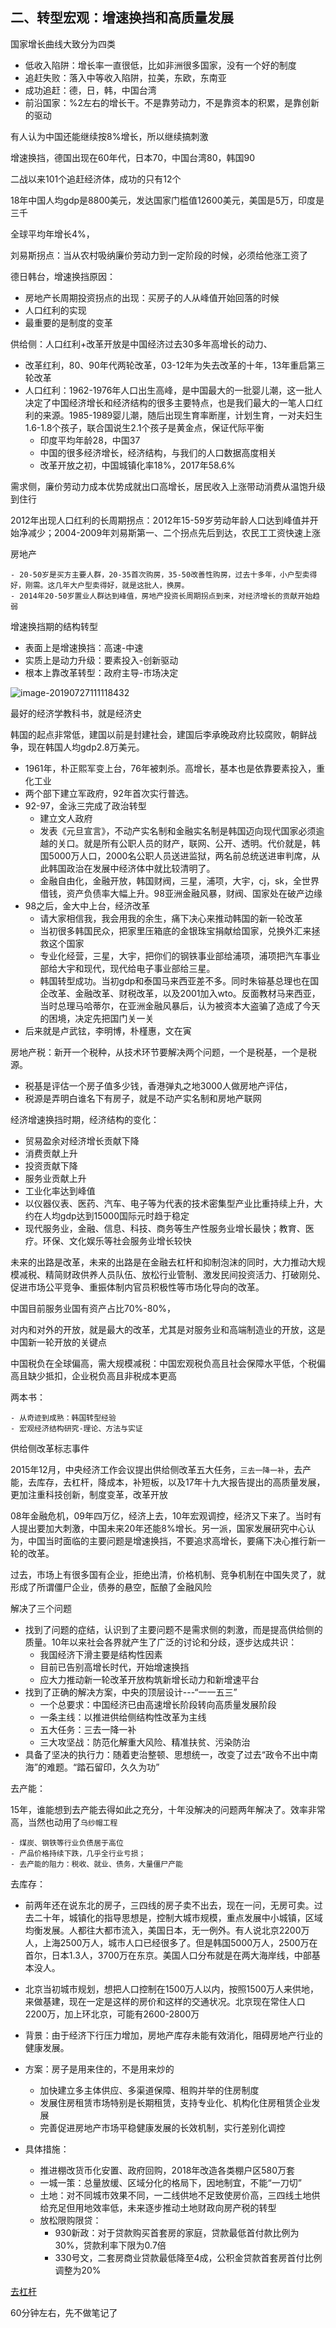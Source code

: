 ## 二、转型宏观：增速换挡和高质量发展



国家增长曲线大致分为四类

- 低收入陷阱：增长率一直很低，比如非洲很多国家，没有一个好的制度
- 追赶失败：落入中等收入陷阱，拉美，东欧，东南亚
- 成功追赶：德，日，韩，中国台湾
- 前沿国家：%2左右的增长干。不是靠劳动力，不是靠资本的积累，是靠创新的驱动

有人认为中国还能继续按8%增长，所以继续搞刺激

增速换挡，德国出现在60年代，日本70，中国台湾80，韩国90

二战以来101个追赶经济体，成功的只有12个

18年中国人均gdp是8800美元，发达国家门槛值12600美元，美国是5万，印度是三千

全球平均年增长4%，

刘易斯拐点：当从农村吸纳廉价劳动力到一定阶段的时候，必须给他涨工资了

德日韩台，增速换挡原因：

- 房地产长周期投资拐点的出现：买房子的人从峰值开始回落的时候
- 人口红利的实现
- 最重要的是制度的变革

供给侧：人口红利+改革开放是中国经济过去30多年高增长的动力、

- 改革红利，80、90年代两轮改革，03-12年为失去改革的十年，13年重启第三轮改革
- 人口红利：1962-1976年人口出生高峰，是中国最大的一批婴儿潮，这一批人决定了中国经济增长和经济结构的很多主要特点，也是我们最大的一笔人口红利的来源。1985-1989婴儿潮，随后出现生育率断崖，计划生育，一对夫妇生1.6-1.8个孩子，联合国说生2.1个孩子是黄金点，保证代际平衡
  - 印度平均年龄28，中国37
  - 中国的很多经济增长，经济结构，与我们的人口数据高度相关
  - 改革开放之初，中国城镇化率18%，2017年58.6%

需求侧，廉价劳动力成本优势成就出口高增长，居民收入上涨带动消费从温饱升级到住行

2012年出现人口红利的长周期拐点：2012年15-59岁劳动年龄人口达到峰值并开始净减少；2004-2009年刘易斯第一、二个拐点先后到达，农民工工资快速上涨

房地产

	- 20-50岁是买方主要人群，20-35首次购房，35-50改善性购房，过去十多年，小户型卖得好，刚需。这几年大户型卖得好，就是这批人，换房。
	- 2014年20-50岁置业人群达到峰值，房地产投资长周期拐点到来，对经济增长的贡献开始趋弱

增速换挡期的结构转型

- 表面上是增速换挡：高速-中速
- 实质上是动力升级：要素投入-创新驱动
- 根本上靠改革转型：政府主导-市场决定

![image-20190727111118432](/Users/liuchengyi/dxlzlcy.github.io/_drafts/assets/image-20190727111118432.png)

最好的经济学教科书，就是经济史

韩国的起点非常低，建国以前是封建社会，建国后李承晚政府比较腐败，朝鲜战争，现在韩国人均gdp2.8万美元。

- 1961年，朴正熙军变上台，76年被刺杀。高增长，基本也是依靠要素投入，重化工业
- 两个部下建立军政府，92年首次实行普选。 
- 92-97，金泳三完成了政治转型
  - 建立文人政府
  - 发表《元旦宣言》，不动产实名制和金融实名制是韩国迈向现代国家必须逾越的关口。就是所有公职人员的财产，联网、公开、透明。代价就是，韩国5000万人口，2000名公职人员送进监狱，两名前总统送进审判席，从此韩国政治在发展中经济体中就比较清明了。
  - 金融自由化，金融开放，韩国财阀，三星，浦项，大宇，cj，sk，全世界借钱，资产负债率大幅上升。98亚洲金融风暴，财阀、国家处在破产边缘
- 98之后，金大中上台，经济改革
  - 请大家相信我，我会用我的余生，痛下决心来推动韩国的新一轮改革
  - 当初很多韩国民众，把家里压箱底的金银珠宝捐献给国家，兑换外汇来拯救这个国家
  - 专业化经营，三星，大宇，把你们的钢铁事业部给浦项，浦项把汽车事业部给大宇和现代，现代给电子事业部给三星。
  - 韩国转型成功。当初gdp和泰国马来西亚差不多。同时朱镕基总理也在国企改革、金融改革、财税改革，以及2001加入wto。反面教材马来西亚，当时总理马哈蒂尔，在亚洲金融风暴后，认为被资本大盗骗了造成了今天的困境，决定先把国门关一关
- 后来就是卢武铉，李明博，朴槿惠，文在寅



房地产税：新开一个税种，从技术环节要解决两个问题，一个是税基，一个是税源。

- 税基是评估一个房子值多少钱，香港弹丸之地3000人做房地产评估，
- 税源是弄明白谁名下有房子，就是不动产实名制和房地产联网



经济增速换挡时期，经济结构的变化：

- 贸易盈余对经济增长贡献下降
- 消费贡献上升
- 投资贡献下降
- 服务业贡献上升
- 工业化率达到峰值
- 以仪器仪表、医药、汽车、电子等为代表的技术密集型产业比重持续上升，大约在人均gdp达到15000国际元时趋于稳定
- 现代服务业，金融、信息、科技、商务等生产性服务业增长最快；教育、医疗。环保、文化娱乐等社会服务业增长较快

未来的出路是改革，未来的出路是在金融去杠杆和抑制泡沫的同时，大力推动大规模减税、精简财政供养人员队伍、放松行业管制、激发民间投资活力、打破刚兑、促进市场公平竞争、重振体制内官员积极性等市场化导向的改革。

中国目前服务业国有资产占比70%-80%，

对内和对外的开放，就是最大的改革，尤其是对服务业和高端制造业的开放，这是中国新一轮开放的关键点

中国税负在全球偏高，需大规模减税：中国宏观税负高且社会保障水平低，个税偏高且缺少抵扣，企业税负高且非税成本更高

两本书：

	- 从奇迹到成熟：韩国转型经验
	- 宏观经济结构研究-理论、方法与实证



供给侧改革标志事件

2015年12月，中央经济工作会议提出供给侧改革五大任务，`三去一降一补`，去产能，去库存，去杠杆，降成本，补短板，以及17年十九大报告提出的高质量发展，更加注重科技创新，制度变革，改革开放

08年金融危机，09年四万亿，经济上去，10年宏观调控，经济又下来了。当时有人提出要加大刺激，中国未来20年还能8%增长。另一派，国家发展研究中心认为，中国当时面临的主要问题是增速换挡，不要追求高增长，要痛下决心推行新一轮的改革。

过去，市场上有很多国有企业，拒绝出清，价格机制、竞争机制在中国失灵了，就形成了所谓僵尸企业，债券的悬空，酝酿了金融风险

解决了三个问题

- 找到了问题的症结，认识到了主要问题不是需求侧的刺激，而是提高供给侧的质量。10年以来社会各界就产生了广泛的讨论和分歧，逐步达成共识：
  - 我国经济下滑主要是结构性因素
  - 目前已告别高增长时代，开始增速换挡
  - 应大力推动新一轮改革开放构筑新增长动力和新增速平台
- 找到了正确的解决方案，中央的顶层设计---“一一五三”
  - 一个总要求：中国经济已由高速增长阶段转向高质量发展阶段
  - 一条主线：以推进供给侧结构性改革为主线
  - 五大任务：三去一降一补
  - 三大攻坚战：防范化解重大风险、精准扶贫、污染防治
- 具备了坚决的执行力：随着吏治整顿、思想统一，改变了过去“政令不出中南海”的难题。“踏石留印，久久为功”

去产能：

15年，谁能想到去产能去得如此之充分，十年没解决的问题两年解决了。效率非常高，当然也动用了`乌纱帽工程`

	- 煤炭、钢铁等行业负债居于高位
	- 产品价格持续下跌，几乎全行业亏损；
	- 去产能的阻力：税收、就业、债务，大量僵尸产能

去库存：

- 前两年还在说东北的房子，三四线的房子卖不出去，现在一问，无房可卖。过去二十年，城镇化的指导思想是，控制大城市规模，重点发展中小城镇，区域均衡发展。人都往大都市流入，美国日本，无一例外。有人说北京2200万人，上海2500万人，城市人口已经很多了。但是韩国5000万人，2500万在首尔，日本1.3人，3700万在东京。美国人口分布就是在两大海岸线，中部基本没人。
- 北京当初城市规划，想把人口控制在1500万人以内，按照1500万人来供地，来做基建，现在一定是这样的房价和这样的交通状况。北京现在常住人口2200万，加上环北京，可能有2600-2800万

- 背景：由于经济下行压力增加，房地产库存未能有效消化，阻碍房地产行业的健康发展。

- 方案：房子是用来住的，不是用来炒的
  - 加快建立多主体供应、多渠道保障、租购并举的住房制度
  - 发展住房租赁市场特别是长期租赁，支持专业化、机构化住房租赁企业发展
  - 完善促进房地产市场平稳健康发展的长效机制，实行差别化调控
- 具体措施：
  - 推进棚改货币化安置、政府回购，2018年改造各类棚户区580万套
  - 一城一策：总量放缓、区域分化的格局下，因地制宜，不能“一刀切”
  - 土地：对不同城市效果不同，一二线供地不足致使房价高，三四线土地供给充足但用地效率低，未来逐步推动土地财政向房产税的转型
  - 放松限购限贷：
    - 930新政：对于贷款购买首套房的家庭，贷款最低首付款比例为30%，贷款利率下限为0.7倍
    - 330号文，二套房商业贷款最低降至4成，公积金贷款首套房首付比例调整为20%



[去杠杆](https://www.bilibili.com/video/av41145232?p=2) 

60分钟左右，先不做笔记了

